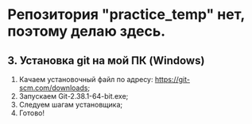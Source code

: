 # Репозитория "practice_temp" нет, поэтому делаю здесь.

## 3. Установка git на мой ПК (Windows)

1. Качаем установочный файл по адресу: https://git-scm.com/downloads;
2. Запускаем Git-2.38.1-64-bit.exe;
3. Следуем шагам установщика;
4. Готово!
